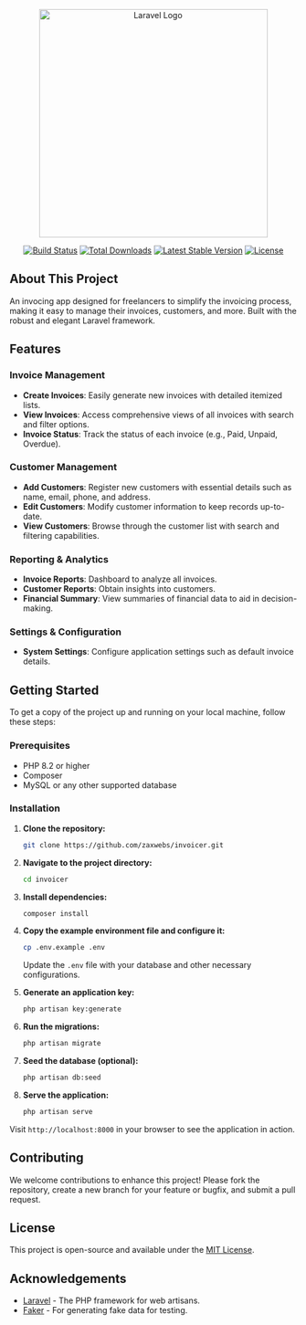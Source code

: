 
<p align="center"><a href="https://laravel.com" target="_blank"><img src="https://raw.githubusercontent.com/laravel/art/master/logo-lockup/5%20SVG/2%20CMYK/1%20Full%20Color/laravel-logolockup-cmyk-red.svg" width="400" alt="Laravel Logo"></a></p>

<p align="center">
<a href="https://github.com/laravel/framework/actions"><img src="https://github.com/laravel/framework/workflows/tests/badge.svg" alt="Build Status"></a>
<a href="https://packagist.org/packages/laravel/framework"><img src="https://img.shields.io/packagist/dt/laravel/framework" alt="Total Downloads"></a>
<a href="https://packagist.org/packages/laravel/framework"><img src="https://img.shields.io/packagist/v/laravel/framework" alt="Latest Stable Version"></a>
<a href="https://packagist.org/packages/laravel/framework"><img src="https://img.shields.io/packagist/l/laravel/framework" alt="License"></a>
</p>

## About This Project

An invocing app designed for freelancers to simplify the invoicing process, making it easy to manage their invoices, customers, and more. Built with the robust and elegant Laravel framework.

## Features

### Invoice Management
- **Create Invoices**: Easily generate new invoices with detailed itemized lists.
- **View Invoices**: Access comprehensive views of all invoices with search and filter options.
- **Invoice Status**: Track the status of each invoice (e.g., Paid, Unpaid, Overdue).

### Customer Management
- **Add Customers**: Register new customers with essential details such as name, email, phone, and address.
- **Edit Customers**: Modify customer information to keep records up-to-date.
- **View Customers**: Browse through the customer list with search and filtering capabilities.

### Reporting & Analytics
- **Invoice Reports**: Dashboard to analyze all invoices.
- **Customer Reports**: Obtain insights into customers.
- **Financial Summary**: View summaries of financial data to aid in decision-making.

### Settings & Configuration
- **System Settings**: Configure application settings such as default invoice details.

## Getting Started

To get a copy of the project up and running on your local machine, follow these steps:

### Prerequisites
- PHP 8.2 or higher
- Composer
- MySQL or any other supported database

### Installation

1. **Clone the repository:**
   ```sh
   git clone https://github.com/zaxwebs/invoicer.git
   ```
2. **Navigate to the project directory:**
   ```sh
   cd invoicer
   ```
3. **Install dependencies:**
   ```sh
   composer install
   ```
4. **Copy the example environment file and configure it:**
   ```sh
   cp .env.example .env
   ```
   Update the `.env` file with your database and other necessary configurations.

5. **Generate an application key:**
   ```sh
   php artisan key:generate
   ```
6. **Run the migrations:**
   ```sh
   php artisan migrate
   ```
7. **Seed the database (optional):**
   ```sh
   php artisan db:seed
   ```
8. **Serve the application:**
   ```sh
   php artisan serve
   ```

Visit `http://localhost:8000` in your browser to see the application in action.

## Contributing

We welcome contributions to enhance this project! Please fork the repository, create a new branch for your feature or bugfix, and submit a pull request.

## License

This project is open-source and available under the [MIT License](LICENSE).

## Acknowledgements

- [Laravel](https://laravel.com) - The PHP framework for web artisans.
- [Faker](https://github.com/fzaninotto/Faker) - For generating fake data for testing.
